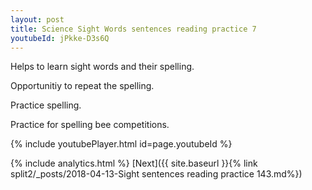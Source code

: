 ```yaml
---
layout: post
title: Science Sight Words sentences reading practice 7
youtubeId: jPkke-D3s6Q
---
```

 
 
Helps to learn sight words and their spelling.

Opportunitiy to repeat the spelling. 

Practice spelling. 
 
Practice for spelling bee competitions. 
 
{% include youtubePlayer.html id=page.youtubeId %}
 
 
{% include analytics.html %} 
[Next]({{ site.baseurl }}{% link  split2/_posts/2018-04-13-Sight sentences reading practice 143.md%})
 
